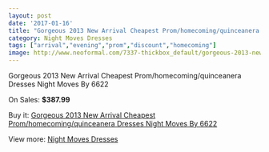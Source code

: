 ```yaml
---
layout: post
date: '2017-01-16'
title: "Gorgeous 2013 New Arrival Cheapest Prom/homecoming/quinceanera Dresses Night Moves By 6622"
category: Night Moves Dresses
tags: ["arrival","evening","prom","discount","homecoming"]
image: http://www.neoformal.com/7337-thickbox_default/gorgeous-2013-new-arrival-cheapest-prom-homecoming-quinceanera-dresses-night-moves-by-6622.jpg
---
```

Gorgeous 2013 New Arrival Cheapest Prom/homecoming/quinceanera Dresses Night Moves By 6622

On Sales: **$387.99**
<a href="https://www.neoformal.com/en/night-moves-dresses/2609-gorgeous-2013-new-arrival-cheapest-prom-homecoming-quinceanera-dresses-night-moves-by-6622.html"><amp-img layout="responsive" width="600" height="600" src="//www.neoformal.com/7337-thickbox_default/gorgeous-2013-new-arrival-cheapest-prom-homecoming-quinceanera-dresses-night-moves-by-6622.jpg" alt="Gorgeous 2013 New Arrival Cheapest Prom/homecoming/quinceanera Dresses Night Moves By 6622 0" /></a>
<a href="https://www.neoformal.com/en/night-moves-dresses/2609-gorgeous-2013-new-arrival-cheapest-prom-homecoming-quinceanera-dresses-night-moves-by-6622.html"><amp-img layout="responsive" width="600" height="600" src="//www.neoformal.com/7339-thickbox_default/gorgeous-2013-new-arrival-cheapest-prom-homecoming-quinceanera-dresses-night-moves-by-6622.jpg" alt="Gorgeous 2013 New Arrival Cheapest Prom/homecoming/quinceanera Dresses Night Moves By 6622 1" /></a>
<a href="https://www.neoformal.com/en/night-moves-dresses/2609-gorgeous-2013-new-arrival-cheapest-prom-homecoming-quinceanera-dresses-night-moves-by-6622.html"><amp-img layout="responsive" width="600" height="600" src="//www.neoformal.com/7338-thickbox_default/gorgeous-2013-new-arrival-cheapest-prom-homecoming-quinceanera-dresses-night-moves-by-6622.jpg" alt="Gorgeous 2013 New Arrival Cheapest Prom/homecoming/quinceanera Dresses Night Moves By 6622 2" /></a>

Buy it: [Gorgeous 2013 New Arrival Cheapest Prom/homecoming/quinceanera Dresses Night Moves By 6622](https://www.neoformal.com/en/night-moves-dresses/2609-gorgeous-2013-new-arrival-cheapest-prom-homecoming-quinceanera-dresses-night-moves-by-6622.html "Gorgeous 2013 New Arrival Cheapest Prom/homecoming/quinceanera Dresses Night Moves By 6622")

View more: [Night Moves Dresses](https://www.neoformal.com/en/23-night-moves-dresses "Night Moves Dresses")